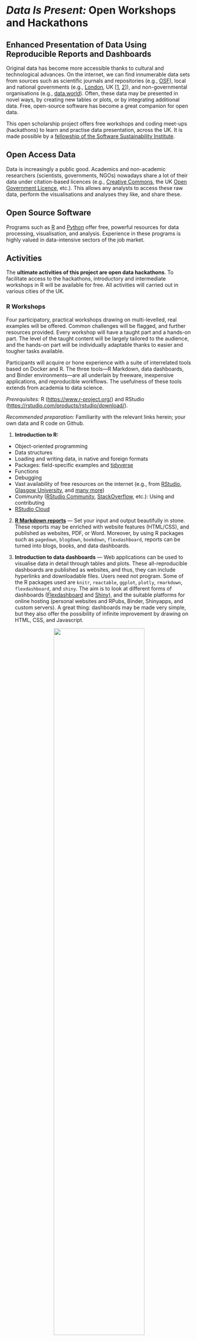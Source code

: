 # *Data Is Present:* Open Workshops and Hackathons

## Enhanced Presentation of Data Using Reproducible Reports and Dashboards

Original data has become more accessible thanks to cultural and technological advances. On the internet, we can find innumerable data sets from sources such as scientific journals and repositories (e.g., [OSF](https://osf.io)), local and national governments (e.g., [London](https://data.london.gov.uk/), UK [[1](https://www.ukdataservice.ac.uk/), [2](https://data.gov.uk/)]), and non-governmental organisations (e.g., [data.world](https://data.world/datasets/ngo)). Often, these data may be presented in novel ways, by creating new tables or plots, or by integrating additional data. Free, open-source software has become a great companion for open data.

This open scholarship project offers free workshops and coding meet-ups (hackathons) to learn and practise data presentation, across the UK. It is made possible by a [fellowship of the Software Sustainability Institute](https://www.software.ac.uk/about/fellows/pablo-bernabeu).

## Open Access Data

Data is increasingly a public good. Academics and non-academic researchers (scientists, governments, NGOs) nowadays share a lot of their data under citation-based licences (e.g., [Creative Commons](https://creativecommons.org/), the UK [Open Government Licence](http://www.nationalarchives.gov.uk/doc/open-government-licence/version/1/), etc.). This allows any analysts to access these raw data, perform the visualisations and analyses they like, and share these.

## Open Source Software

Programs such as [R](https://www.r-project.org/about.html) and [Python](https://www.python.org/) offer free, powerful resources for data processing, visualisation, and analysis. Experience in these programs is highly valued in data-intensive sectors of the job market.

## Activities

The **ultimate activities of this project are open data hackathons**. To facilitate access to the hackathons, introductory and intermediate workshops in R will be available for free. All activities will carried out in various cities of the UK.

### R Workshops

Four participatory, practical workshops drawing on multi-levelled, real examples will be offered. Common challenges will be flagged, and further resources provided. Every workshop will have a taught part and a hands-on part. The level of the taught content will be largely tailored to the audience, and the hands-on part will be individually adaptable thanks to easier and tougher tasks available.

Participants will acquire or hone experience with a suite of interrelated tools based on Docker and R. The three tools—R Markdown, data dashboards, and Binder environments—are all underlain by freeware, inexpensive applications, and reproducible workflows. The usefulness of these tools extends from academia to data science. 

*Prerequisites:* R (https://www.r-project.org/) and RStudio (https://rstudio.com/products/rstudio/download/). 

*Recommended preparation:* Familiarity with the relevant links herein; your own data and R code on Github. 

1. **Introduction to R:** 

- Object-oriented programming
- Data structures
- Loading and writing data, in native and foreign formats
- Packages: field-specific examples and [tidyverse](https://www.tidyverse.org/)
- Functions
- Debugging
- Vast availability of free resources on the internet (e.g., from [RStudio](), [Glasgow University](), and [many more](https://twitter.com/nickgaspelin/status/1219699050741714944))
- Community ([RStudio Community](https://community.rstudio.com/), [StackOverflow](https://stackoverflow.com/), etc.): Using and contributing
- [RStudio Cloud](https://rstudio.cloud/)

2. **[R Markdown reports](https://rmarkdown.rstudio.com/)** —  Set your input and output beautifully in stone. These reports may be enriched with website features (HTML/CSS), and published as websites, PDF, or Word. Moreover, by using R packages such as `pagedown`, `blogdown`, `bookdown`, `flexdashboard`, reports can be turned into blogs, books, and data dashboards. 

3. **Introduction to data dashboards** —  Web applications can be used to visualise data in detail through tables and plots. These all-reproducible dashboards are published as websites, and thus, they can include hyperlinks and downloadable files. Users need not program. Some of the R packages used are `knitr`, `reactable`, `ggplot`, `plotly`, `rmarkdown`, `flexdashboard`, and `shiny`. The aim is to look at different forms of dashboards ([Flexdashboard](https://rmarkdown.rstudio.com/flexdashboard/) and [Shiny](https://shiny.rstudio.com/)), and the suitable platforms for online hosting (personal websites and RPubs, Binder, Shinyapps, and custom servers). A great thing: dashboards may be made very simple, but they also offer the possibility of infinite improvement by drawing on HTML, CSS, and Javascript.

<p align = 'center'> <img align = 'middle' width = '70%' src = 'https://media-exp1.licdn.com/dms/image/C4D12AQHYcdpmcmSypg/article-inline_image-shrink_1500_2232/0?e=1585785600&v=beta&t=0xfTYFRu_OsWN4lkwnO1IonW6HgAuJD79443sf1-4Ms' /> </p>

4. **Intermediate data dashboards and Binder environments (Docker images)** —  More advanced practice with each of the hosting possibilities (e.g., [Flexdashboard website](http://rpubs.com/pcbernabeu/Dutch-modality-exclusivity-norms), [Flexdashboard Shiny](https://pablobernabeu.shinyapps.io/Dutch-modality-exclusivity-norms/#section-table), [Shiny](https://pablobernabeu.shinyapps.io/ERP-waveform-visualization_CMS-experiment/)). Furthermore, we will learn how to use [Binder environments](https://mybinder.org/) to enhance public access to our code (e.g., by publishing an RStudio session on the internet), and to host a dashboard on the internet. This is free [just for us](https://discourse.jupyter.org/t/mybinder-org-cost-updates/2426)). We'll look at the [nuts and bolts of all this](https://github.com/binder-examples/r). Attendees may deploy their own Binder environments.

<p align = 'center'> <img align = 'center' width = '80%' src = 'https://raw.githubusercontent.com/pablobernabeu/data-is-present/master/dashboard%20gif.gif' /> </p>


### Hackathons

These hackathons are half day meetings meetings in which participants will collaborate to create reproducible reports (e.g., R Markdown) or data dashboards (e.g., R Shiny) from any open access data they choose.

*Prerequisites:* Basic knowledge of dashboard development.

*Recommended preparation:* Familiarity with the relevant links herein; an idea about the data and analyses to be performed.

- **Data**: Academic or non-academic, open-access data from sources such as [OSF](https://osf.io), scientific journals, governments, international institutions, NGOs, etc. Inspired by the great [Reprohacks](https://reprohack.github.io/reprohack-hq/), content suggestions are encouraged. That is, if you'd like to have a dashboard created for a certain, open-access data set, let us know, and the participants may want to take it on.

- **Purpose**: Extending the original presentation of the data--if any--by creating tables and plots, integrating additional data, etc.

- **Output**: A central goal of these meet-ups is the creation of output--especially reports and dashboards. These will be (co-)authored by the participants who develop them. Time constraints notwithstanding, a lot of this output may be very enticing for further development, by the same participants or other people, if the code is openly shared (highly encouraged). Just like with the data that was put in, a citation-based licence can be attached to this code.

<br>
